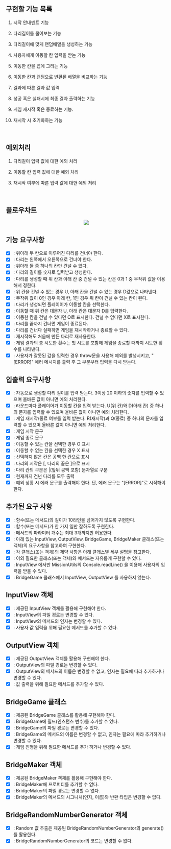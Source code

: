 ## 구현할 기능 목록

1. 시작 안내멘트 기능 

2. 다리길이를 물어보는 기능 

3. 다리길이에 맞게 랜덤배열을 생성하는 기능 

4. 사용자에게 이동할 칸 입력을 받는 기능 

5. 이동한 칸을 맵에 그리는 기능 

6. 이동한 칸과 랜덤으로 반환된 배열을 비교하는 기능 

7. 결과에 따른 결과 값 입력

8. 성공 혹은 실패시에 최종 결과 출력하는 기능 

9. 게임 재시작 혹은 종료하는 기능. 

10. 재시작 시 초기화하는 기능

<br>

## 예외처리

1. 다리길이 입력 값에 대한 예외 처리 

2. 이동할 칸 입력 값에 대한 예외 처리

3. 재시작 여부에 따른 입력 값에 대한 예외 처리

<br>

## 플로우차트

<div align="center" w="300px">


  [![](https://mermaid.ink/img/pako:eNp1ktFuwiAUhl-FcK0v0IslKlPn5pLpsqh0F6QcW5ICDdAlpvjuoxQzG7NekOb7Tz849HS40BxwhkvDmgp9klyh8Myodcy4bzSdPvm5EbwE9AaqdJVH8-6L1YIzJ7S6DuXzvg75M6st-Nu3o8iZFvyCSv0DKVgMQZITYaDojR6RRz-5948s5E5_pI0RyqEta1J6jOmhE3Ynysqh2TtBwhKtIIkP_4oPd-Il3YFt61tLyxit6L4tCrB2RNd0yUSd0HpwFFpKprg_PTZ2ihUb-tGKm31AL2FLZy6JvUQ2Ot8molf6rHgiqwfyt-IJlmAkEzz86q4nOXYVSMhxFl45nFnoL8e5uoZS1jq9v6gCZ337E9w24dBABAtDInEWb2uCgQunzXYYnzhF119n8bev?type=png)](https://mermaid-js.github.io/mermaid-live-editor/edit#pako:eNp1ktFuwiAUhl-FcK0v0IslKlPn5pLpsqh0F6QcW5ICDdAlpvjuoxQzG7NekOb7Tz849HS40BxwhkvDmgp9klyh8Myodcy4bzSdPvm5EbwE9AaqdJVH8-6L1YIzJ7S6DuXzvg75M6st-Nu3o8iZFvyCSv0DKVgMQZITYaDojR6RRz-5948s5E5_pI0RyqEta1J6jOmhE3Ynysqh2TtBwhKtIIkP_4oPd-Il3YFt61tLyxit6L4tCrB2RNd0yUSd0HpwFFpKprg_PTZ2ihUb-tGKm31AL2FLZy6JvUQ2Ot8molf6rHgiqwfyt-IJlmAkEzz86q4nOXYVSMhxFl45nFnoL8e5uoZS1jq9v6gCZ337E9w24dBABAtDInEWb2uCgQunzXYYnzhF119n8bev)

</div>

## 기능 요구사항 

- [x] : 위아래 두 칸으로 이루어진 다리를 건너야 한다.
- [x] : 다리는 왼쪽에서 오른쪽으로 건너야 한다.
- [x] : 위아래 둘 중 하나의 칸만 건널 수 있다.
- [x] : 다리의 길이를 숫자로 입력받고 생성한다.
- [x] : 다리를 생성할 때 위 칸과 아래 칸 중 건널 수 있는 칸은 0과 1 중 무작위 값을 이용해서 정한다.
- [x] : 위 칸을 건널 수 있는 경우 U, 아래 칸을 건널 수 있는 경우 D값으로 나타낸다.
- [x] : 무작위 값이 0인 경우 아래 칸, 1인 경우 위 칸이 건널 수 있는 칸이 된다.
- [x] : 다리가 생성되면 플레이어가 이동할 칸을 선택한다.
- [x] : 이동할 때 위 칸은 대문자 U, 아래 칸은 대문자 D를 입력한다.
- [x] : 이동한 칸을 건널 수 있다면 O로 표시한다. 건널 수 없다면 X로 표시한다.
- [x] : 다리를 끝까지 건너면 게임이 종료된다.
- [x] : 다리를 건너다 실패하면 게임을 재시작하거나 종료할 수 있다.
- [x] : 재시작해도 처음에 만든 다리로 재사용한다.
- [x] : 게임 결과의 총 시도한 횟수는 첫 시도를 포함해 게임을 종료할 때까지 시도한 횟수를 나타낸다.
- [x] : 사용자가 잘못된 값을 입력한 경우 throw문을 사용해 예외를 발생시키고, "[ERROR]" 에러 메시지를 출력 후 그 부분부터 입력을 다시 받는다.

## 입출력 요구사항 

- [x] : 자동으로 생성할 다리 길이를 입력 받는다. 3이상 20 이하의 숫자를 입력할 수 있으며 올바른 값이 아니면 예외 처리한다.
- [x] : 라운드마다 플레이어가 이동할 칸을 입력 받는다. U(위 칸)와 D(아래 칸) 중 하나의 문자를 입력할 수 있으며 올바른 값이 아니면 예외 처리한다.
- [x] : 게임 재시작/종료 여부를 입력 받는다. R(재시작)과 Q(종료) 중 하나의 문자를 입력할 수 있으며 올바른 값이 아니면 예외 처리한다.
- [x] : 게임 시작 문구
- [x] : 게임 종료 문구
- [x] : 이동할 수 있는 칸을 선택한 경우 O 표시
- [x] : 이동할 수 없는 칸을 선택한 경우 X 표시
- [x] : 선택하지 않은 칸은 공백 한 칸으로 표시
- [x] : 다리의 시작은 [, 다리의 끝은 ]으로 표시
- [x] : 다리 칸의 구분은 |(앞뒤 공백 포함) 문자열로 구분
- [x] : 현재까지 건넌 다리를 모두 출력
- [x] : 예외 상황 시 에러 문구를 출력해야 한다. 단, 에러 문구는 "[ERROR]"로 시작해야 한다.

## 추가된 요구 사항

- [x] : 함수(또는 메서드)의 길이가 10라인을 넘어가지 않도록 구현한다.
- [x] : 함수(또는 메서드)가 한 가지 일만 잘하도록 구현한다.
- [x] : 메서드의 파라미터 개수는 최대 3개까지만 허용한다.
- [x] : 아래 있는 InputView, OutputView, BridgeGame, BridgeMaker 클래스(또는 객체)의 요구사항을 참고하여 구현한다.
- [x] : 각 클래스(또는 객체)의 제약 사항은 아래 클래스별 세부 설명을 참고한다.
- [x] : 이외 필요한 클래스(또는 객체)와 메서드는 자유롭게 구현할 수 있다.
- [x] : InputView 에서만 MissionUtils의 Console.readLine() 을 이용해 사용자의 입력을 받을 수 있다.
- [x] : BridgeGame 클래스에서 InputView, OutputView 를 사용하지 않는다.

## InputView 객체
- [x] : 제공된 InputView 객체를 활용해 구현해야 한다.
- [x] : InputView의 파일 경로는 변경할 수 있다.
- [x] : InputView의 메서드의 인자는 변경할 수 있다.
- [x] : 사용자 값 입력을 위해 필요한 메서드를 추가할 수 있다.

## OutputView 객체
- [x] : 제공된 OutputView 객체를 활용해 구현해야 한다.
- [x] : OutputView의 파일 경로는 변경할 수 있다.
- [x] : OutputView의 메서드의 이름은 변경할 수 없고, 인자는 필요에 따라 추가하거나 변경할 수 있다.
- [x] : 값 출력을 위해 필요한 메서드를 추가할 수 있다.

## BridgeGame 클래스
- [x] : 제공된 BridgeGame 클래스를 활용해 구현해야 한다.
- [x] : BridgeGame에 필드(인스턴스 변수)를 추가할 수 있다.
- [x] : BridgeGame의 파일 경로는 변경할 수 있다.
- [x] : BridgeGame의 메서드의 이름은 변경할 수 없고, 인자는 필요에 따라 추가하거나 변경할 수 있다.
- [x] : 게임 진행을 위해 필요한 메서드를 추가 하거나 변경할 수 있다.

## BridgeMaker 객체
- [x] : 제공된 BridgeMaker 객체를 활용해 구현해야 한다.
- [x] : BridgeMaker에 프로퍼티를 추가할 수 없다.
- [x] : BridgeMaker의 파일 경로는 변경할 수 없다.
- [x] : BridgeMaker의 메서드의 시그니처(인자, 이름)와 반환 타입은 변경할 수 없다.

## BridgeRandomNumberGenerator 객체
- [x] : Random 값 추출은 제공된 BridgeRandomNumberGenerator의 generate()를 활용한다.
- [x] : BridgeRandomNumberGenerator의 코드는 변경할 수 없다.